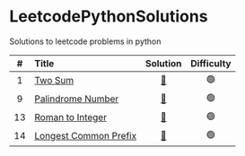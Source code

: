 # LeetcodePythonSolutions
Solutions to leetcode problems in python


| # | Title | Solution | Difficulty |
|:-:| :---- | :------: | :--------: |
| 1 | [Two Sum](https://leetcode.com/problems/two-sum/) | [🔗](./solutions/easy/0001_two_sum.py) | 🟢 |
| 9 | [Palindrome Number](https://leetcode.com/problems/palindrome-number/) | [🔗](./solutions/easy/0009_palindrome_number.py) | 🟢 |
| 13 | [Roman to Integer](https://leetcode.com/problems/roman-to-integer/) | [🔗](./solutions/easy/0013_roman_to_integer.py) | 🟢 |
| 14 | [Longest Common Prefix](https://leetcode.com/problems/longest-common-prefix) | [🔗](./solutions/easy/0014_longest_common_prefix.py) | 🟢 |
